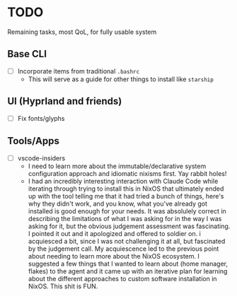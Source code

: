 # TODO

Remaining tasks, most QoL, for fully usable system

## Base CLI

- [ ] Incorporate items from traditional `.bashrc`
  - This will serve as a guide for other things to install like `starship`

## UI (Hyprland and friends)

- [ ] Fix fonts/glyphs

## Tools/Apps

- [ ] vscode-insiders
  - I need to learn more about the immutable/declarative system configuration approach and idiomatic nixisms first. Yay rabbit holes!
  - I had an incredibly interesting interaction with Claude Code while iterating through trying to install this in NixOS that ultimately ended up with the tool telling me that it had tried a bunch of things, here's why they didn't work, and you know, what you've already got installed is good enough for your needs. It was absolulely correct in describing the limitations of what I was asking for in the way I was asking for it, but the obvious judgement assessment was fascinating. I pointed it out and it apologized and offered to soldier on. i acquiesced a bit, since I was not challenging it at all, but fascinated by the judgement call. My acquiescence led to the previous point about needing to learn more about the NixOS ecosystem. I suggested a few things that I wanted to learn about (home manager, flakes) to the agent and it came up with an iterative plan for learning about the different approaches to custom software installation in NixOS. This shit is FUN.
